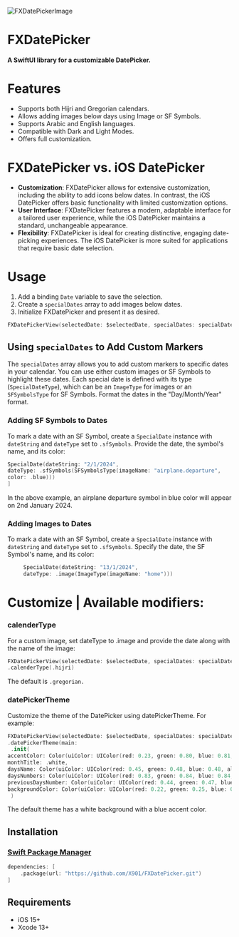 
![FXDatePickerImage](https://github.com/X901/FXDatePicker/assets/16876982/b63eeab8-fc69-4f8f-b94f-459539f4b1cf)

<p><h1 align="left">FXDatePicker</h1></p>

<p><h4>A SwiftUI library for a customizable DatePicker.</h4></p>

# Features
* Supports both Hijri and Gregorian calendars.
* Allows adding images below days using Image or SF Symbols.
* Supports Arabic and English languages.
* Compatible with Dark and Light Modes.
* Offers full customization.

# FXDatePicker vs. iOS DatePicker

* **Customization**: FXDatePicker allows for extensive customization, including the ability to add icons below dates. In contrast, the iOS DatePicker offers basic functionality with limited customization options.
* **User Interface**: FXDatePicker features a modern, adaptable interface for a tailored user experience, while the iOS DatePicker maintains a standard, unchangeable appearance.
* **Flexibility**: FXDatePicker is ideal for creating distinctive, engaging date-picking experiences. The iOS DatePicker is more suited for applications that require basic date selection.

# Usage
1. Add a binding `Date` variable to save the selection.
2. Create a `specialDates` array to add images below dates.
3. Initialize FXDatePicker and present it as desired.

```swift
FXDatePickerView(selectedDate: $selectedDate, specialDates: specialDates)
```

## Using `specialDates` to Add Custom Markers

The `specialDates` array allows you to add custom markers to specific dates in your calendar. You can use either custom images or SF Symbols to highlight these dates. Each special date is defined with its type (`SpecialDateType`), which can be an `ImageType` for images or an `SFSymbolsType` for SF Symbols. Format the dates in the "Day/Month/Year" format.

### Adding SF Symbols to Dates

To mark a date with an SF Symbol, create a `SpecialDate` instance with `dateString` and `dateType` set to `.sfSymbols`. Provide the date, the symbol's name, and its color:

```swift
SpecialDate(dateString: "2/1/2024", 
dateType: .sfSymbols(SFSymbolsType(imageName: "airplane.departure",
color: .blue)))
]
```

In the above example, an airplane departure symbol in blue color will appear on 2nd January 2024.

### Adding Images to Dates
To mark a date with an SF Symbol, create a `SpecialDate` instance with `dateString` and `dateType` set to `.sfSymbols`. Specify the date, the SF Symbol's name, and its color:


```swift
     SpecialDate(dateString: "13/1/2024",
     dateType: .image(ImageType(imageName: "home")))
```

# Customize | Available modifiers:

### calenderType 

For a custom image, set dateType to .image and provide the date along with the name of the image:


```swift
FXDatePickerView(selectedDate: $selectedDate, specialDates: specialDates)
.calenderType(.hijri)
```

The default is `.gregorian.`

### datePickerTheme

Customize the theme of the DatePicker using datePickerTheme. For example:

```swift
FXDatePickerView(selectedDate: $selectedDate, specialDates: specialDates)
.datePickerTheme(main:
 .init(
accentColor: Color(uiColor: UIColor(red: 0.23, green: 0.80, blue: 0.81, alpha: 1.00)),
monthTitle: .white,
daysName: Color(uiColor: UIColor(red: 0.45, green: 0.48, blue: 0.48, alpha: 1.00)),
daysNumbers: Color(uiColor: UIColor(red: 0.83, green: 0.84, blue: 0.84, alpha: 1.00)),
previousDaysNumber: Color(uiColor: UIColor(red: 0.44, green: 0.47, blue: 0.47, alpha: 1.00)),
backgroundColor: Color(uiColor: UIColor(red: 0.22, green: 0.25, blue: 0.25, alpha: 1.00)))
 )
```
The default theme has a white background with a blue accent color.

## Installation

### [Swift Package Manager](https://swift.org/package-manager/)

```swift
dependencies: [
    .package(url: "https://github.com/X901/FXDatePicker.git")
]
```


## Requirements

* iOS 15+
* Xcode 13+ 

